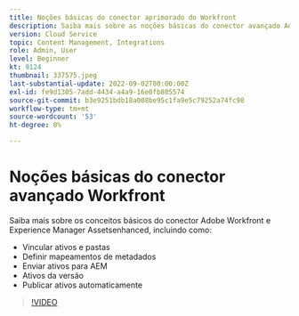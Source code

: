 ```yaml
---
title: Noções básicas do conector aprimorado do Workfront
description: Saiba mais sobre as noções básicas do conector avançado Adobe Workfront e Experience Manager Assets.
version: Cloud Service
topic: Content Management, Integrations
role: Admin, User
level: Beginner
kt: 9124
thumbnail: 337575.jpeg
last-substantial-update: 2022-09-02T00:00:00Z
exl-id: fe9d1305-7add-4434-a4a9-16e0fb805574
source-git-commit: b3e9251bdb18a008be95c1fa9e5c79252a74fc98
workflow-type: tm+mt
source-wordcount: '53'
ht-degree: 0%

---
```


# Noções básicas do conector avançado Workfront

Saiba mais sobre os conceitos básicos do conector Adobe Workfront e Experience Manager Assetsenhanced, incluindo como:

+ Vincular ativos e pastas
+ Definir mapeamentos de metadados
+ Enviar ativos para AEM
+ Ativos da versão
+ Publicar ativos automaticamente

>[!VIDEO](https://video.tv.adobe.com/v/337575?quality=12&learn=on)
